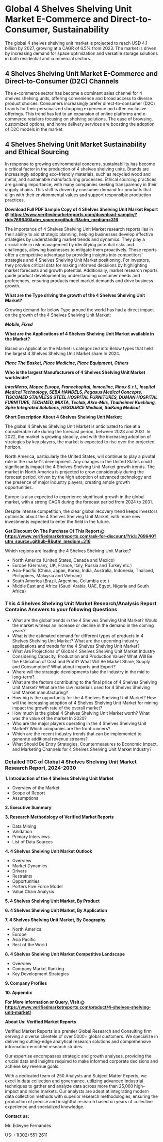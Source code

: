 <h1>Global 4 Shelves Shelving Unit Market E-Commerce and Direct-to-Consumer, Sustainability</h1><p class=""><p>The global 4 shelves shelving unit market is projected to reach USD 4.1 billion by 2027, growing at a CAGR of 6.5% from 2023. The market is driven by increasing demand for space optimization and versatile storage solutions in both residential and commercial sectors.</p><h2>4 Shelves Shelving Unit Market E-Commerce and Direct-to-Consumer (D2C) Channels</h2><p>The e-commerce sector has become a dominant sales channel for 4 shelves shelving units, offering convenience and broad access to diverse product choices. Consumers increasingly prefer direct-to-consumer (D2C) brands for their personalized shopping experience and often exclusive offerings. This trend has led to an expansion of online platforms and e-commerce retailers focusing on shelving solutions. The ease of browsing, customized options, and home delivery services are boosting the adoption of D2C models in the market.</p><h2>4 Shelves Shelving Unit Market Sustainability and Ethical Sourcing</h2><p>In response to growing environmental concerns, sustainability has become a critical factor in the production of 4 shelves shelving units. Brands are increasingly adopting eco-friendly materials, such as recycled wood and metal, and sustainable manufacturing processes. Ethical sourcing practices are gaining importance, with many companies seeking transparency in their supply chains. This shift is driven by consumer demand for products that align with their environmental values and support responsible production practices.</p></p><p class=""><strong>Download Full PDF Sample Copy of 4 Shelves Shelving Unit Market Report @ <a href="https://www.verifiedmarketreports.com/download-sample/?rid=769640&utm_source=github-R&utm_medium=316" target="_blank">https://www.verifiedmarketreports.com/download-sample/?rid=769640&utm_source=github-R&utm_medium=316</a></strong></p><p>The importance of&nbsp;4 Shelves Shelving Unit Market research reports lies in their ability to aid strategic planning, helping businesses develop effective strategies by understanding market trends and dynamics. They play a crucial role in risk management by identifying potential risks and challenges, allowing businesses to mitigate them proactively. These reports offer a competitive advantage by providing insights into competitors' strategies and 4 Shelves Shelving Unit Market positioning. For investors, they provide critical data for making informed decisions by highlighting market forecasts and growth potential. Additionally, market research reports guide product development by understanding consumer needs and preferences, ensuring products meet market demands and drive business growth.</p><p><strong>What are the&nbsp;Type driving the growth of the 4 Shelves Shelving Unit Market?</strong></p><p id="" class="">Growing demand for below Type around the world has had a direct impact on the growth of the 4 Shelves Shelving Unit Market:</p><p class=""><em><strong>Mobile, Fixed</strong></em></p><p class=""><strong>What are the&nbsp;Applications&nbsp;of 4 Shelves Shelving Unit Market available in the Market?</strong></p><p id="" class="">Based on Application the Market is categorized into Below types that held the largest 4 Shelves Shelving Unit Market share In 2024.</p><p class=""><em><strong>Place The Basket, Place Medicine, Place Equipment, Others</strong></em></p><p class=""><strong>Who is the largest Manufacturers of 4 Shelves Shelving Unit Market worldwide?</strong></p><p><em><strong>InterMetro, Mopec Europe, Francehopital, Inmoclinc, Rinox S.r.l., Inspital Medical Technology, SEBA HANDELS, Pegasus Medical Concepts, TISCOMED STAINLESS STEEL HOSPITAL FURNITURES, DUMAN HOSPITAL FURNITURE, TECHMED, MIXTA, Teclab, Akro-Mils, Thalheimer Kuehlung, Spire Integrated Solutions, HESOURCE Medical, SaiKang Medical</strong></em></p><p id="" class=""><strong>Short Description About 4 Shelves Shelving Unit Market:</strong></p><p>The global 4 Shelves Shelving Unit Market is anticipated to rise at a considerable rate during the forecast period, between 2023 and 2031. In 2022, the market is growing steadily, and with the increasing adoption of strategies by key players, the market is expected to rise over the projected horizon.</p><p>North America, particularly the United States, will continue to play a pivotal role in the market's development. Any changes in the United States could significantly impact the 4 Shelves Shelving Unit Market growth trends. The market in North America is projected to grow considerably during the forecast period, driven by the high adoption of advanced technology and the presence of major industry players, creating ample growth opportunities.</p><p>Europe is also expected to experience significant growth in the global market, with a strong CAGR during the forecast period from 2024 to 2031.</p><p>Despite intense competition, the clear global recovery trend keeps investors optimistic about the 4 Shelves Shelving Unit Market, with more new investments expected to enter the field in the future.</p><p id="" class=""><strong>Get Discount On The Purchase Of This Report @ <a href="https://www.verifiedmarketreports.com/ask-for-discount/?rid=769640?utm_source=github-R&utm_medium=316" target="_blank">https://www.verifiedmarketreports.com/ask-for-discount/?rid=769640?utm_source=github-R&utm_medium=316</a></strong></p><p class="">Which regions are leading the 4 Shelves Shelving Unit Market?</p><ul><li>North America (United States, Canada and Mexico)</li><li>Europe (Germany, UK, France, Italy, Russia and Turkey etc.)</li><li>Asia-Pacific (China, Japan, Korea, India, Australia, Indonesia, Thailand, Philippines, Malaysia and Vietnam)</li><li>South America (Brazil, Argentina, Columbia etc.)</li><li>Middle East and Africa (Saudi Arabia, UAE, Egypt, Nigeria and South Africa)</li></ul><h3 id="" class="">This 4 Shelves Shelving Unit Market Research/Analysis Report Contains Answers to your following Questions</h3><ul><li>What are the global trends in the 4 Shelves Shelving Unit Market? Would the market witness an increase or decline in the demand in the coming years?</li><li>What is the estimated demand for different types of products in 4 Shelves Shelving Unit Market? What are the upcoming industry applications and trends for the 4 Shelves Shelving Unit Market?</li><li>What Are Projections of Global 4 Shelves Shelving Unit Market Industry Considering Capacity, Production and Production Value? What Will Be the Estimation of Cost and Profit? What Will Be Market Share, Supply and Consumption? What about imports and Export?</li><li>Where will the strategic developments take the industry in the mid to long-term?</li><li>What are the factors contributing to the final price of 4 Shelves Shelving Unit Market? What are the raw materials used for 4 Shelves Shelving Unit Market manufacturing?</li><li>How big is the opportunity for the 4 Shelves Shelving Unit Market? How will the increasing adoption of 4 Shelves Shelving Unit Market for mining impact the growth rate of the overall market?</li><li>How much is the global 4 Shelves Shelving Unit Market worth? What was the value of the market In 2020?</li><li>Who are the major players operating in the 4 Shelves Shelving Unit Market? Which companies are the front runners?</li><li>Which are the recent industry trends that can be implemented to generate additional revenue streams?</li><li>What Should Be Entry Strategies, Countermeasures to Economic Impact, and Marketing Channels for 4 Shelves Shelving Unit Market Industry?</li></ul><h3 id="" class="">Detailed TOC of Global 4 Shelves Shelving Unit Market Research Report, 2024-2030</h3><p id="" class=""><strong>1. Introduction of the 4 Shelves Shelving Unit Market</strong></p><ul><li>Overview of the Market</li><li>Scope of Report</li><li>Assumptions</li></ul><p id="" class=""><strong>2. Executive Summary</strong></p><p id="" class=""><strong>3. Research Methodology of Verified Market Reports</strong></p><ul><li>Data Mining</li><li>Validation</li><li>Primary Interviews</li><li>List of Data Sources</li></ul><p id="" class=""><strong>4. 4 Shelves Shelving Unit Market Outlook</strong></p><ul><li>Overview</li><li>Market Dynamics</li><li>Drivers</li><li>Restraints</li><li>Opportunities</li><li>Porters Five Force Model</li><li>Value Chain Analysis</li></ul><p id="" class=""><strong>5. 4 Shelves Shelving Unit Market, By Product</strong></p><p id="" class=""><strong>6. 4 Shelves Shelving Unit Market, By Application</strong></p><p id="" class=""><strong>7. 4 Shelves Shelving Unit Market, By Geography</strong></p><ul><li>North America</li><li>Europe</li><li>Asia Pacific</li><li>Rest of the World</li></ul><p id="" class=""><strong>8. 4 Shelves Shelving Unit Market Competitive Landscape</strong></p><ul><li>Overview</li><li>Company Market Ranking</li><li>Key Development Strategies</li></ul><p id="" class=""><strong>9. Company Profiles</strong></p><p id="" class=""><strong>10. Appendix</strong></p><p id="" class=""><strong>For More Information or Query, Visit @ <a href="https://www.verifiedmarketreports.com/product/4-shelves-shelving-unit-market/" target="_blank">https://www.verifiedmarketreports.com/product/4-shelves-shelving-unit-market/</a></strong></p><p id="" class=""><strong>About Us: Verified Market Reports</strong></p><p id="" class="">Verified Market Reports is a premier Global Research and Consulting firm serving a diverse clientele of over 5000+ global customers. We specialize in delivering cutting-edge analytical research solutions and comprehensive information-enriched research studies.</p><p id="" class="">Our expertise encompasses strategic and growth analyses, providing the crucial data and insights required to make informed corporate decisions and achieve key revenue goals.</p><p id="" class="">With a dedicated team of 250 Analysts and Subject Matter Experts, we excel in data collection and governance, utilizing advanced industrial techniques to gather and analyze data across more than 25,000 high-impact and niche markets. Our analysts are adept at integrating modern data collection methods with superior research methodologies, ensuring the production of precise and insightful research based on years of collective experience and specialized knowledge.</p><p id="" class=""><strong>Contact us:</strong></p><p id="" class="">Mr. Edwyne Fernandes</p><p id="" class="">US: +1(302) 551-2611</p>